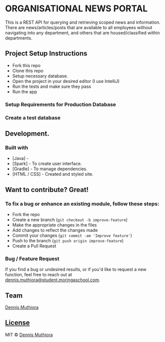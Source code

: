 # ORGANISATIONAL NEWS PORTAL


This is a REST API for querying and retrieving scoped news and information. There are news/articles/posts that are available to all employees without navigating into any department, and others that are housed/classified within departments.


## Project Setup Instructions

- Fork this repo
- Clone this repo
- Setup necessary database.
- Open  the project in your desired editor (I use IntelliJ)
- Run the tests and make sure they pass
- Run the app

### Setup Requirements for Production Database


### Create a test database


## Development.

### Built with

- [Java] - 
- [Spark] - To create user interface.
- [Gradle] - To manage dependencies.
- [HTML / CSS] - Created and styled site.

## Want to contribute? Great!

### To fix a bug or enhance an existing module, follow these steps:

- Fork the repo
- Create a new branch (`git checkout -b improve-feature`)
- Make the appropriate changes in the files
- Add changes to reflect the changes made
- Commit your changes (`git commit -am 'Improve feature'`)
- Push to the branch (`git push origin improve-feature`)
- Create a Pull Request

### Bug / Feature Request

If you find a bug or undesired results, or if you'd like to request a new function, feel free to reach out at dennis.muthiora@student.moringaschool.com.


## Team

[Dennis Muthiora ](https://github.com/wdmuthiora)

## [License](https://github.com/iharsh234/WebApp/blob/master/LICENSE.md)

MIT © [Dennis Muthiora ](https://github.com/wdmuthiora)